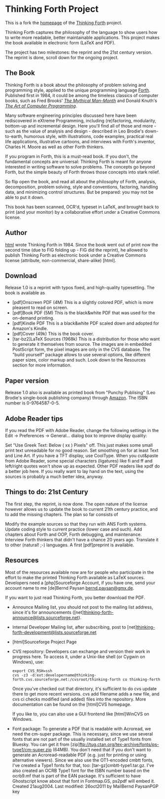 # Thinking Forth Project
This is a fork the [homepage] of the [Thinking Forth] project.

Thinking Forth captures the philosophy of the language to show users how to write more readable, better maintainable applications. This project makes the book available in electronic form (LaTeX and PDF).

The project has two milestones: the reprint and the 21st century version. The reprint is done, scroll down for the ongoing project.

## The Book
Thinking Forth is a book about the philosophy of problem solving and programming style, applied to the unique programming language [Forth]. Published first in 1984, it could be among the timeless classics of computer books, such as Fred Brooks' _[The Mythical Man-Month]_ and Donald Knuth's _[The Art of Computer Programming]_.

Many software engineering principles discussed here have been rediscovered in eXtreme Programming, including (re)factoring, modularity, bottom-up and incremental design. Here you'll find all of those and more - such as the value of analysis and design - described in Leo Brodie's down-to-earth, humorous style, with illustrations, code examples, practical real life applications, illustrative cartoons, and interviews with Forth's inventor, Charles H. Moore as well as other Forth thinkers.

If you program in Forth, this is a must-read book. If you don't, the fundamental concepts are universal: Thinking Forth is meant for anyone interested in writing software to solve problems. The concepts go beyond Forth, but the simple beauty of Forth throws those concepts into stark relief.

So flip open the book, and read all about the philosophy of Forth, analysis, decomposition, problem solving, style and conventions, factoring, handling data, and minimizing control structures. But be prepared: you may not be able to put it down.

This book has been scanned, OCR'd, typeset in LaTeX, and brought back to print (and your monitor) by a collaborative effort under a Creative Commons license.

## Author
[html][Leo Brodie] wrote Thinking Forth in 1984. Since the book went out of print now the second time (due to FIG folding up - FIG did the reprint), he allowed to publish Thinking Forth as electronic book under a Creative Commons license (attribute, non-commercial, share-alike) [html].

## Download
Release 1.0 is a reprint with typos fixed, and high-quality typesetting. The book is available as

- [pdf]Onscreen PDF (4M) This is a slightly colored PDF, which is more pleasent to read on screen.
- [pdf]Book PDF (5M) This is the black&white PDF that was used for the on-demand printing.
- [pdf]Kindle PDF This is a black&white PDF scaled down and adopted for Amazon's Kindle.
- [pdf]Cover (49k) This is the book cover.
- [tar-bz2]LaTeX Sources (1968k) This is a distribution for those who want to generate it themselves from source. The images are in embedded PostScript form, the pixel images are only in the CVS database. The "build yourself" package allows to use several options, like different paper sizes, color markup and such. Look down to the Resources section for more information.

## Paper version
Release 1.0 also is available as printed book from "Punchy Publising" (Leo Brodie's single-book publishing company) through [Amazon]. The ISBN number is 0-9764587-0-5.

## Adobe Reader tips
If you read the PDF with Adobe Reader, change the following settings in the Edit -> Preferences -> General... dialog box to improve display quality:

Set "Use Greek Text: Below ( xx ) Pixels" off. This just makes some small print text unreadable for no good reason.
Set smoothing on for at least Text and Line Art. If you have a TFT display, use CoolType.
When you cut&paste from Adobe Reader, some special characters (ligatures) like fi and ff and left/right quotes won't show up as expected. Other PDF readers like xpdf do a better job here. If you really want to lay hand on the text, using the sources is probably a much better idea, anyway.

## Things to do: 21st Century
The first step, the reprint, is now done. The open nature of the license however allows us to update the book to current 21th century practice, and to add the missing chapters. The plan so far consists of

Modify the example sources so that they run with ANS Forth systems.
Update coding style to current practice (lower case and such).
Add chapters about Forth and OOP, Forth debugging, and maintenance.
Interview Forth thinkers that didn't have a chance 20 years ago.
Translate it to other (natural! ;-) languages.
A first [pdf]preprint is available.

## Resources
Most of the resources available now are for people who participate in the effort to make the printed Thinking Forth available as LaTeX sources. Developers need a [php]Sourceforge Account, if you have one, send your account name to me [de]Bernd Paysan <bernd.paysan@gmx.de>.

If you want to just read Thinking Forth, you better download the PDF.

- Announce Mailing list, you should not post to the mailing list address, since it's for announcements ([net]thinking-forth-announce@lists.sourceforge.net).
- Internal Developer Mailing list, after subscribing, post to [net]thinking-forth-development@lists.sourceforge.net
- [html]Sourceforge Project Page
- CVS repository: Developers can exchange and version their work in progress here. To access it, under a Unix-like shell (or Cygwin on Windows), use:

      export CVS_RSH=ssh  
      cvs -z3 -d:ext:developername@thinking-forth.cvs.sourceforge.net:/cvsroot/thinking-forth co thinking-forth
  
  Once you've checked out that directory, it's sufficient to do cvs update there to get more recent versions. cvs add filename adds a new file, and cvs ci checks modified (and added) files into the repository. More documentation can be found on the [html]CVS homepage.

  If you like to, you can also use a GUI frontend like [html]WinCVS on Windows.

- Font package: To generate a PDF that is readable with Acroread, we need the cm-super package. This is necessary, since we use several fonts that are not part of the usually installed set of Type1 fonts from Bluesky. You can get it from [zip]ftp://tug.ctan.org/tex-archive/fonts/ps-type1/cm-super.zip (64MB). You don't need that if you don't want to generate an Acroread-readable PDF (e.g. just for printing or using alternative viewers). Since we also use the OT1-encoded cmbtt fonts, I've created a Type1 fonts for that, too: [tar-gz]cmbtt-type1.tar.gz. I've also created an OCRB Type1 font for the ISBN number based on the ocrb9.mf that is part of the EAN package. It's sufficient to have Ghostscript know about that font in Fontmap.GS, ps2pdf will embed it.
Created 21aug2004. Last modified: 26oct2011 by MailBernd PaysanPGP key

[homepage]: http://thinking-forth.sourceforge.net/
[Thinking Forth]: http://www.amazon.com/exec/obidos/ASIN/0976458705
[Amazon]: http://www.amazon.com/exec/obidos/ASIN/0976458705
[Forth]: http://en.wikipedia.org/wiki/Forth_programming_language
[The Mythical Man-Month]: http://www.amazon.com/exec/obidos/ASIN/0201835959
[The Art of Computer Programming]: http://www.amazon.com/exec/obidos/ASIN/0201485419
[Leo Brodie]: http://punchandbrodie.com/leo/
